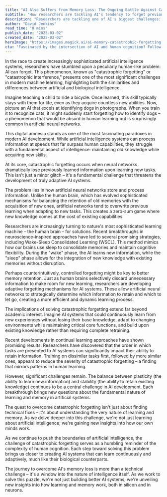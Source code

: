 ```yaml
---
title: "AI Also Suffers from Memory Loss: The Ongoing Battle Against Catastrophic Forgetting"
subtitle: "How researchers are tackling AI's tendency to forget previous learning while acquiring new skills"
description: "Researchers are tackling one of AI's biggest challenges: catastrophic forgetting, where neural networks lose previously learned information when acquiring new skills. This phenomenon highlights the ongoing quest to create artificial intelligence that can learn continuously without compromising existing knowledge, much like the human brain."
author: "David Jenkins"
read_time: "8 mins"
publish_date: "2025-03-02"
created_date: "2025-03-02"
heroImage: "https://images.magick.ai/ai-memory-catastrophic-forgetting.jpg"
cta: "Fascinated by the intersection of AI and human cognition? Follow us on LinkedIn for more cutting-edge insights into the future of artificial intelligence and machine learning."
---
```


In the race to create increasingly sophisticated artificial intelligence systems, researchers have stumbled upon a peculiarly human-like problem: AI can forget. This phenomenon, known as "catastrophic forgetting" or "catastrophic interference," presents one of the most significant challenges in modern machine learning, highlighting both the similarities and differences between artificial and biological intelligence.

Imagine teaching a child to ride a bicycle. Once learned, this skill typically stays with them for life, even as they acquire countless new abilities. Now, picture an AI that excels at identifying dogs in photographs. When you train it to recognize cats, it might suddenly start forgetting how to identify dogs – a phenomenon that would be absurd in human learning but is surprisingly common in artificial neural networks.

This digital amnesia stands as one of the most fascinating paradoxes in modern AI development. While artificial intelligence systems can process information at speeds that far surpass human capabilities, they struggle with a fundamental aspect of intelligence: maintaining old knowledge while acquiring new skills.

At its core, catastrophic forgetting occurs when neural networks dramatically lose previously learned information upon learning new tasks. This isn't just a minor glitch – it's a fundamental challenge that threatens the development of truly adaptive AI systems.

The problem lies in how artificial neural networks store and process information. Unlike the human brain, which has evolved sophisticated mechanisms for balancing the retention of old memories with the acquisition of new ones, artificial networks tend to overwrite previous learning when adapting to new tasks. This creates a zero-sum game where new knowledge comes at the cost of existing capabilities.

Researchers are increasingly turning to nature's most sophisticated learning machine – the human brain – for solutions. Recent breakthroughs in neuroscience-inspired approaches have led to several promising strategies, including Wake-Sleep Consolidated Learning (WSCL). This method mimics how our brains use sleep to consolidate memories and maintain cognitive flexibility. During the "wake" phase, the AI learns new information, while the "sleep" phase allows for the integration of new knowledge with existing memories without disruption.

Perhaps counterintuitively, controlled forgetting might be key to better memory retention. Just as human brains selectively discard unnecessary information to make room for new learning, researchers are developing adaptive forgetting mechanisms for AI systems. These allow artificial neural networks to strategically determine which information to retain and which to let go, creating a more efficient and dynamic learning process.

The implications of solving catastrophic forgetting extend far beyond academic interest. Imagine AI systems that could continuously learn from new experiences without losing their base knowledge, adapt to changing environments while maintaining critical core functions, and build upon existing knowledge rather than requiring complete retraining.

Recent developments in continual learning approaches have shown promising results. Researchers have discovered that the order in which tasks are presented to AI systems can significantly impact their ability to retain information. Training on dissimilar tasks first, followed by more similar ones, appears to reduce the severity of catastrophic forgetting – a finding that mirrors patterns in human learning.

However, significant challenges remain. The balance between plasticity (the ability to learn new information) and stability (the ability to retain existing knowledge) continues to be a central challenge in AI development. Each breakthrough brings new questions about the fundamental nature of learning and memory in artificial systems.

The quest to overcome catastrophic forgetting isn't just about finding technical fixes – it's about understanding the very nature of learning and memory. As we delve deeper into this challenge, we're not just learning about artificial intelligence; we're gaining new insights into how our own minds work.

As we continue to push the boundaries of artificial intelligence, the challenge of catastrophic forgetting serves as a humbling reminder of the complexity of human cognition. Each step toward solving this problem brings us closer to creating AI systems that can learn continuously and adaptively, much like their biological counterparts.

The journey to overcome AI's memory loss is more than a technical challenge – it's a window into the nature of intelligence itself. As we work to solve this puzzle, we're not just building better AI systems; we're unveiling new insights into how learning and memory work, both in silicon and in neurons.